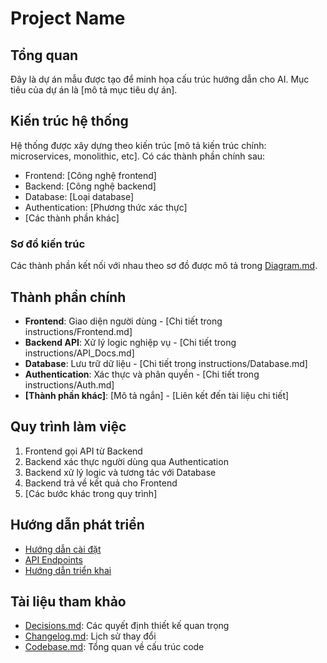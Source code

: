 # Project Name

## Tổng quan

Đây là dự án mẫu được tạo để minh họa cấu trúc hướng dẫn cho AI. Mục tiêu của dự án là [mô tả mục tiêu dự án].

## Kiến trúc hệ thống

Hệ thống được xây dựng theo kiến trúc [mô tả kiến trúc chính: microservices, monolithic, etc]. Có các thành phần chính sau:

- Frontend: [Công nghệ frontend]
- Backend: [Công nghệ backend]
- Database: [Loại database]
- Authentication: [Phương thức xác thực]
- [Các thành phần khác]

### Sơ đồ kiến trúc

Các thành phần kết nối với nhau theo sơ đồ được mô tả trong [Diagram.md](Diagram.md).

## Thành phần chính

- **Frontend**: Giao diện người dùng - [Chi tiết trong instructions/Frontend.md]
- **Backend API**: Xử lý logic nghiệp vụ - [Chi tiết trong instructions/API_Docs.md]
- **Database**: Lưu trữ dữ liệu - [Chi tiết trong instructions/Database.md]
- **Authentication**: Xác thực và phân quyền - [Chi tiết trong instructions/Auth.md]
- **[Thành phần khác]**: [Mô tả ngắn] - [Liên kết đến tài liệu chi tiết]

## Quy trình làm việc

1. Frontend gọi API từ Backend
2. Backend xác thực người dùng qua Authentication
3. Backend xử lý logic và tương tác với Database
4. Backend trả về kết quả cho Frontend
5. [Các bước khác trong quy trình]

## Hướng dẫn phát triển

- [Hướng dẫn cài đặt](Instruction.md)
- [API Endpoints](instructions/API_Docs.md)
- [Hướng dẫn triển khai](instructions/Deployment.md)

## Tài liệu tham khảo

- [Decisions.md](Decisions.md): Các quyết định thiết kế quan trọng
- [Changelog.md](Changelog.md): Lịch sử thay đổi
- [Codebase.md](Codebase.md): Tổng quan về cấu trúc code
